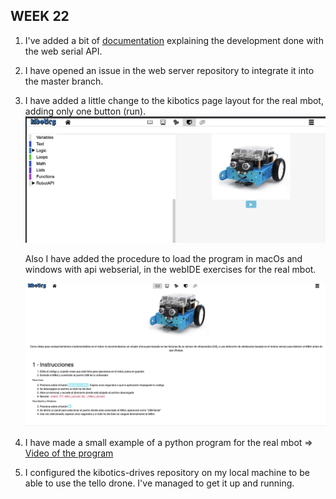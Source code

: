 ## WEEK 22

1. I've added a bit of [documentation](https://github.com/RoboticsLabURJC/2019-tfg-david-valladares/blob/master/WebSerialApi/documentacion.md) explaining the development done with the web serial API.   

2. I have opened an issue in the web server repository to integrate it into the master branch.   

3. I have added a little change to the kibotics page layout for the real mbot, adding only one button (run).   
   ![page_with_one_button](https://raw.githubusercontent.com/dvalladaresv/TFG_David_Valladares/master/assets/week22/page_with_one_button.png)   
   
   Also I have added the procedure to load the program in macOs and windows with api webserial, in the webIDE exercises for the real mbot.   
   
   ![page_with_procedure](https://raw.githubusercontent.com/dvalladaresv/TFG_David_Valladares/master/assets/week22/information_mbot_real.png)   
    
4. I have made a small example of a python program for the real mbot => [Video of the program](https://youtu.be/jdsOy0_BhW0)

5. I configured the kibotics-drives repository on my local machine to be able to use the tello drone. I've managed to get it up and running.   

